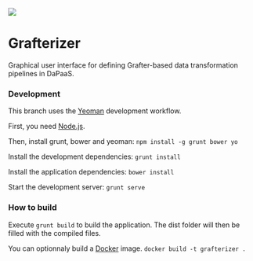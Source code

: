  ![](http://dapaas.github.io/api-documentation/grafterizer_logo.png)
 
Grafterizer
===========

Graphical user interface for defining Grafter-based data transformation pipelines in DaPaaS.


### Development

This branch uses the [Yeoman](http://yeoman.io/) development workflow.

First, you need [Node.js](http://nodejs.org/).

Then, install grunt, bower and yeoman:
```npm install -g grunt bower yo```

Install the development dependencies:
```grunt install```

Install the application dependencies:
```bower install```

Start the development server:
```grunt serve```

### How to build

Execute ```grunt build``` to build the application. The dist folder will then be filled with the compiled files.

You can optionnaly build a [Docker](http://docker.com/) image.
```docker build -t grafterizer .```
